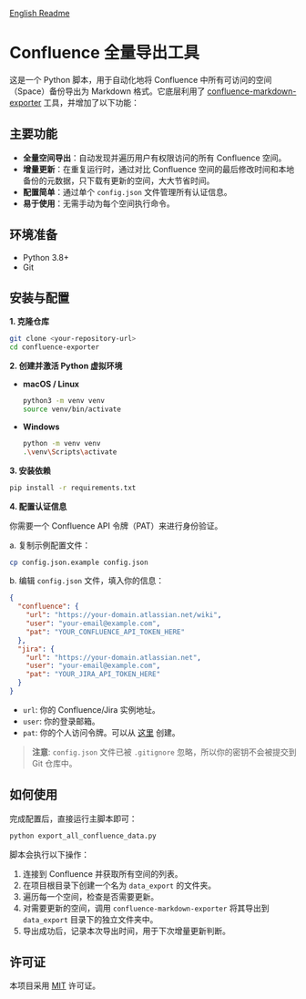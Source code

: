 [English Readme](README.md)

# Confluence 全量导出工具

这是一个 Python 脚本，用于自动化地将 Confluence 中所有可访问的空间（Space）备份导出为 Markdown 格式。它底层利用了 [confluence-markdown-exporter](https://github.com/Spenhouet/confluence-markdown-exporterr) 工具，并增加了以下功能：

## 主要功能

- **全量空间导出**：自动发现并遍历用户有权限访问的所有 Confluence 空间。
- **增量更新**：在重复运行时，通过对比 Confluence 空间的最后修改时间和本地备份的元数据，只下载有更新的空间，大大节省时间。
- **配置简单**：通过单个 `config.json` 文件管理所有认证信息。
- **易于使用**：无需手动为每个空间执行命令。

## 环境准备

- Python 3.8+
- Git

## 安装与配置

**1. 克隆仓库**

```bash
git clone <your-repository-url>
cd confluence-exporter
```

**2. 创建并激活 Python 虚拟环境**

- **macOS / Linux**
  ```bash
  python3 -m venv venv
  source venv/bin/activate
  ```
- **Windows**
  ```bash
  python -m venv venv
  .\venv\Scripts\activate
  ```

**3. 安装依赖**

```bash
pip install -r requirements.txt
```

**4. 配置认证信息**

你需要一个 Confluence API 令牌（PAT）来进行身份验证。

a. 复制示例配置文件：

```bash
cp config.json.example config.json
```

b. 编辑 `config.json` 文件，填入你的信息：

```json
{
  "confluence": {
    "url": "https://your-domain.atlassian.net/wiki",
    "user": "your-email@example.com",
    "pat": "YOUR_CONFLUENCE_API_TOKEN_HERE"
  },
  "jira": {
    "url": "https://your-domain.atlassian.net",
    "user": "your-email@example.com",
    "pat": "YOUR_JIRA_API_TOKEN_HERE"
  }
}
```

- `url`: 你的 Confluence/Jira 实例地址。
- `user`: 你的登录邮箱。
- `pat`: 你的个人访问令牌。可以从 [这里](https://support.atlassian.com/atlassian-account/docs/manage-api-tokens-for-your-atlassian-account/) 创建。

> **注意**: `config.json` 文件已被 `.gitignore` 忽略，所以你的密钥不会被提交到 Git 仓库中。

## 如何使用

完成配置后，直接运行主脚本即可：

```bash
python export_all_confluence_data.py
```

脚本会执行以下操作：
1. 连接到 Confluence 并获取所有空间的列表。
2. 在项目根目录下创建一个名为 `data_export` 的文件夹。
3. 遍历每一个空间，检查是否需要更新。
4. 对需要更新的空间，调用 `confluence-markdown-exporter` 将其导出到 `data_export` 目录下的独立文件夹中。
5. 导出成功后，记录本次导出时间，用于下次增量更新判断。

## 许可证

本项目采用 [MIT](https://choosealicense.com/licenses/mit/) 许可证。
